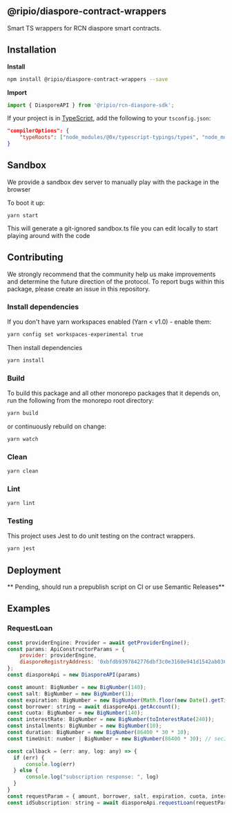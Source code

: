 ## @ripio/diaspore-contract-wrappers

Smart TS wrappers for RCN diaspore smart contracts.

## Installation

**Install**

```bash
npm install @ripio/diaspore-contract-wrappers --save
```

**Import**

```javascript
import { DiasporeAPI } from '@ripio/rcn-diaspore-sdk';
```

If your project is in [TypeScript](https://www.typescriptlang.org/), add the following to your `tsconfig.json`:

```json
"compilerOptions": {
    "typeRoots": ["node_modules/@0x/typescript-typings/types", "node_modules/@types"],
}
```

## Sandbox

We provide a sandbox dev server to manually play with the package in the browser

To boot it up:

```
yarn start
```

This will generate a git-ignored sandbox.ts file you can edit locally
to start playing around with the code

## Contributing

We strongly recommend that the community help us make improvements and determine the future direction of the protocol. To report bugs within this package, please create an issue in this repository.

### Install dependencies

If you don't have yarn workspaces enabled (Yarn < v1.0) - enable them:

```bash
yarn config set workspaces-experimental true
```

Then install dependencies

```bash
yarn install
```

### Build

To build this package and all other monorepo packages that it depends on, run the following from the monorepo root directory:

```bash
yarn build
```

or continuously rebuild on change:

```bash
yarn watch
```

### Clean

```bash
yarn clean
```

### Lint

```bash
yarn lint
```

### Testing

This project uses Jest to do unit testing on the contract wrappers.

```bash
yarn jest
```

## Deployment

** Pending, should run a prepublish script on CI or use Semantic Releases**


## Examples

### RequestLoan

```js
const providerEngine: Provider = await getProviderEngine();
const params: ApiConstructorParams = {
    provider: providerEngine,
    diasporeRegistryAddress: '0xbfdb9397842776dbf3c0e3160e941d1542ab0365',
};
const diasporeApi = new DiasporeAPI(params)

const amount: BigNumber = new BigNumber(140);
const salt: BigNumber = new BigNumber(1);
const expiration: BigNumber = new BigNumber(Math.floor(new Date().getTime() + 86400 * 365));
const borrower: string = await diasporeApi.getAccount();
const cuota: BigNumber = new BigNumber(140);
const interestRate: BigNumber = new BigNumber(toInterestRate(240));
const installments: BigNumber = new BigNumber(10);
const duration: BigNumber = new BigNumber(86400 * 30 * 10);
const timeUnit: number | BigNumber = new BigNumber(86400 * 30); // secInDay * secInMonth

const callback = (err: any, log: any) => {
  if (err) {
      console.log(err)
  } else {
      console.log("subscription response: ", log)
  }
}
const requestParam = { amount, borrower, salt, expiration, cuota, interestRate, installments, duration, timeUnit, callback }
const idSubscription: string = await diasporeApi.requestLoan(requestParam);

```